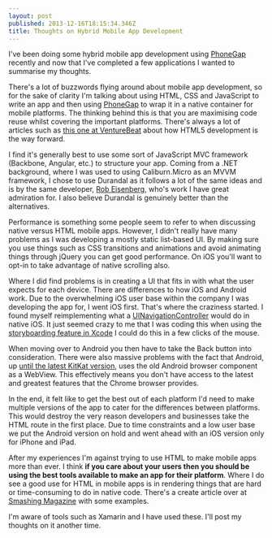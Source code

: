 ```yaml
---
layout: post
published: 2013-12-16T18:15:34.346Z
title: Thoughts on Hybrid Mobile App Development
---
```


I've been doing some hybrid mobile app development using [PhoneGap](http://phonegap.com/) recently and now that I've completed a few applications I wanted to summarise my thoughts.

There's a lot of buzzwords flying around about mobile app development, so for the sake of clarity I'm talking about using HTML, CSS and JavaScript to write an app and then using [PhoneGap](http://phonegap.com/) to wrap it in a native container for mobile platforms. The thinking behind this is that you are maximising code reuse whilst covering the important platforms. There's always a lot of articles such as [this one at VentureBeat](http://venturebeat.com/2013/11/20/html5-vs-native-vs-hybrid-mobile-apps-3500-developers-say-all-three-please/) about how HTML5 development is the way forward.

I find it's generally best to use some sort of JavaScript MVC framework (Backbone, Angular, etc.) to structure your app. Coming from a .NET background, where I was used to using Caliburn.Micro as an MVVM framework, I chose to use Durandal as it follows a lot of the same ideas and is by the same developer, [Rob Eisenberg](http://devlicio.us/blogs/rob_eisenberg/), who's work I have great admiration for. I also believe Durandal is genuinely better than the alternatives.

Performance is something some people seem to refer to when discussing native versus HTML mobile apps. However, I didn't really have many problems as I was developing a mostly static list-based UI. By making sure you use things such as CSS transitions and animations and avoid animating things through jQuery you can get good performance. On iOS you'll want to opt-in to take advantage of native scrolling also.

Where I did find problems is in creating a UI that fits in with what the user expects for each device. There are differences to how iOS and Android work. Due to the overwhelming iOS user base within the company I was developing the app for, I went iOS first. That's where the craziness started. I found myself reimplementing what a [UINavigationController](https://developer.apple.com/library/iOS/documentation/UIKit/Reference/UINavigationController_Class/Reference/Reference.html) would do in native iOS. It just seemed crazy to me that I was coding this when using the [storyboarding feature in Xcode](http://www.techrepublic.com/blog/software-engineer/better-code-no-time-like-the-present-to-use-xcode-storyboards/) I could do this in a few clicks of the mouse.

When moving over to Android you then have to take the Back button into consideration. There were also massive problems with the fact that Android, up [until the latest KitKat version](https://developers.google.com/chrome/mobile/docs/webview/overview), uses the old Android browser component as a WebView. This effectively means you don't have access to the latest and greatest features that the Chrome browser provides.

In the end, it felt like to get the best out of each platform I'd need to make multiple versions of the app to cater for the differences between platforms. This would destroy the very reason developers and businesses take the HTML route in the first place. Due to time constraints and a low user base we put the Android version on hold and went ahead with an iOS version only for iPhone and iPad.

After my experiences I'm against trying to use HTML to make mobile apps more than ever. I think **if you care about your users then you should be using the best tools available to make an app for their platform**. Where I do see a good use for HTML in mobile apps is in rendering things that are hard or time-consuming to do in native code. There's a create article over at [Smashing Magazine](http://mobile.smashingmagazine.com/2013/10/17/best-of-both-worlds-mixing-html5-native-code/) with some examples.

I'm aware of tools such as Xamarin and I have used these. I'll post my thoughts on it another time.
